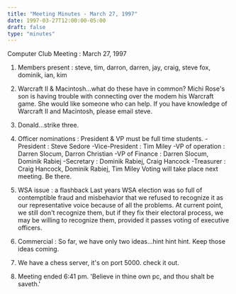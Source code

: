```yaml
---
title: "Meeting Minutes - March 27, 1997"
date: 1997-03-27T12:00:00-05:00
draft: false
type: "minutes"
---
```


Computer Club Meeting :  March 27, 1997 </p><p>
1.  Members present : steve, tim, darron, darren, jay, craig, steve fox,     		     dominik, ian, kim </p><p>
2.  Warcraft II & Macintosh...what do these have in common?        Michi Rose's son is having trouble with connecting over the        modem his Warcraft game.  She would like someone who can        help.  If you have knowledge of Warcraft II and Macintosh,        please email steve.  </p><p>
3.  Donald...strike three.  </p><p>
4.  Officer nominations :  President & VP must be full time students.   	-President :  Steve Sedore 	-Vice-President : Tim Miley 	-VP of operation : Darren Slocum, Darron Christian 	-VP of Finance : Darren Slocum, Dominik Rabiej  	-Secretary : Dominik Rabiej, Craig Hancock 	-Treasurer : Craig Hancock, Dominik Rabiej, Tim Miley     Voting will take place next meeting.  Be there. </p><p>
5.  WSA issue : a flashback 	Last years WSA election was so full of contemptible fraud  	and misbehavior that we refused to recognize it as our  	representative voice because of all the problems.  At current 	point, we still don't recognize them, but if they fix their 	electoral process, we may be willing to recognize them, 	provided it passes voting of executive officers. </p><p>
6.  Commercial : 	So far, we have only two ideas...hint hint hint.  Keep those 	ideas coming. </p><p>
7.  We have a chess server, it's on port 5000.  check it out. </p><p>
8.  Meeting ended 6:41 pm. 	   'Believe in thine own pc, and thou shalt be saveth.'	 </p>
